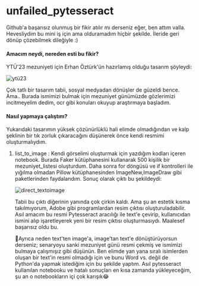 # unfailed_pytesseract
Github'a başarısız olunmuş bir fikir atılır mı derseniz eğer, ben attım valla. Hevesliydim bu mini iş için ama olduramadım hiçbir şekilde. İleride geri dönüp çözebilmek dileğiyle :)
#### Amacım neydi, nereden esti bu fikir?
YTÜ'23 mezuniyeti için Erhan Öztürk'ün hazırlamış olduğu tasarım şöyleydi:

![ytü23](https://github.com/msnunu/unfailed_pytesseract/assets/124269047/1ca156bb-a88b-430b-8a9f-126f49a8d045)

Çok tatlı bir tasarım tabii, sosyal medyadan dönüşler de güzeldi bence. Ama..
Burada ismimizi bulmak için mezuniyet günümüzde gözlerimizi incitmeyelim dedim, ocr gibi konuları okuyup araştırmaya başladım.

#### Nasıl yapmaya çalıştım?
Yukarıdaki tasarımın yüksek çözünürlüklü hali elimde olmadığından ve kalp şeklinin bir tık zorluk çıkaracağını düşünerek önce kendi resmimi oluşturmalıydım.
1. list_to_image : Kendi görselimi oluşturmak için yazdığım kodları içeren notebook.
   Burada Faker kütüphanesini kullanarak 500 kişilik bir mezuniyet_listesi oluşturdum. Daha sonra for döngüsü ve if kontrolleri ile yığılma olmadan Pillow kütüphanesinden ImageNew,ImageDraw gibi paketlerinden faydalandım.
   Sonuç olarak çıktı bu şekildeydi:
   
   ![direct_textoimage](https://github.com/msnunu/unfailed_pytesseract/assets/124269047/808e223b-0390-4dff-bd77-fa3221dd1509)

   Tabii bu çıktı diğerinin yanında çok çirkin kaldı. Ama şu an estetik kısma takılmıyorum, Adobe gibi programlardan resim çıktısı oluşturuladabilir.
   Asıl amacım bu resmi Pytesseract aracılığı ile text'e çevirip, kullanıcıdan ismini alıp işaretleyerek yeni bir resim çıktısı oluşturmasıydı.
   Maalesef başarısız oldu bu.

   👀Ayrıca neden text'ten image'a, image'tan text'e dönüştürüyorsun derseniz; senaryoyu sanki mezuniyet günü resmi çekmiş ve ismimizi bulmaya çalışmışız gibi düşünün.
   Ben elimde yan yana sıralı isimlerden oluşan bir text'in resmi olmadığı için ve bunu Word vs. değil de Python'da yapmak istediğim için bu şekilde yaptım.
   Asıl pytesseract kullanılan notebooku ve hatalı sonuçları en kısa zamanda yükleyeceğim, şu an o notebookların içi çok karışık😂


